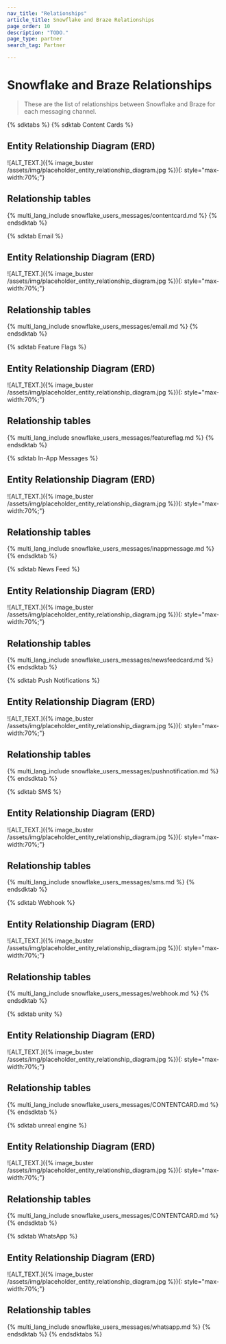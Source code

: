 ```yaml
---
nav_title: "Relationships"
article_title: Snowflake and Braze Relationships
page_order: 10
description: "TODO."
page_type: partner
search_tag: Partner

---
```


# Snowflake and Braze Relationships

> These are the list of relationships between Snowflake and Braze for each messaging channel.

{% sdktabs %}
{% sdktab Content Cards %}
## Entity Relationship Diagram (ERD)

![ALT_TEXT.]({% image_buster /assets/img/placeholder_entity_relationship_diagram.jpg %}){: style="max-width:70%;"}

## Relationship tables

{% multi_lang_include snowflake_users_messages/contentcard.md %}
{% endsdktab %}

{% sdktab Email %}
## Entity Relationship Diagram (ERD)

![ALT_TEXT.]({% image_buster /assets/img/placeholder_entity_relationship_diagram.jpg %}){: style="max-width:70%;"}

## Relationship tables

{% multi_lang_include snowflake_users_messages/email.md %}
{% endsdktab %}

{% sdktab Feature Flags %}
## Entity Relationship Diagram (ERD)

![ALT_TEXT.]({% image_buster /assets/img/placeholder_entity_relationship_diagram.jpg %}){: style="max-width:70%;"}

## Relationship tables

{% multi_lang_include snowflake_users_messages/featureflag.md %}
{% endsdktab %}

{% sdktab In-App Messages %}
## Entity Relationship Diagram (ERD)

![ALT_TEXT.]({% image_buster /assets/img/placeholder_entity_relationship_diagram.jpg %}){: style="max-width:70%;"}

## Relationship tables

{% multi_lang_include snowflake_users_messages/inappmessage.md %}
{% endsdktab %}

{% sdktab News Feed %}
## Entity Relationship Diagram (ERD)

![ALT_TEXT.]({% image_buster /assets/img/placeholder_entity_relationship_diagram.jpg %}){: style="max-width:70%;"}

## Relationship tables

{% multi_lang_include snowflake_users_messages/newsfeedcard.md %}
{% endsdktab %}

{% sdktab Push Notifications %}
## Entity Relationship Diagram (ERD)

![ALT_TEXT.]({% image_buster /assets/img/placeholder_entity_relationship_diagram.jpg %}){: style="max-width:70%;"}

## Relationship tables

{% multi_lang_include snowflake_users_messages/pushnotification.md %}
{% endsdktab %}

{% sdktab SMS %}
## Entity Relationship Diagram (ERD)

![ALT_TEXT.]({% image_buster /assets/img/placeholder_entity_relationship_diagram.jpg %}){: style="max-width:70%;"}

## Relationship tables

{% multi_lang_include snowflake_users_messages/sms.md %}
{% endsdktab %}

{% sdktab Webhook %}
## Entity Relationship Diagram (ERD)

![ALT_TEXT.]({% image_buster /assets/img/placeholder_entity_relationship_diagram.jpg %}){: style="max-width:70%;"}

## Relationship tables

{% multi_lang_include snowflake_users_messages/webhook.md %}
{% endsdktab %}

{% sdktab unity %}
## Entity Relationship Diagram (ERD)

![ALT_TEXT.]({% image_buster /assets/img/placeholder_entity_relationship_diagram.jpg %}){: style="max-width:70%;"}

## Relationship tables

{% multi_lang_include snowflake_users_messages/CONTENTCARD.md %}
{% endsdktab %}

{% sdktab unreal engine %}
## Entity Relationship Diagram (ERD)

![ALT_TEXT.]({% image_buster /assets/img/placeholder_entity_relationship_diagram.jpg %}){: style="max-width:70%;"}

## Relationship tables

{% multi_lang_include snowflake_users_messages/CONTENTCARD.md %}
{% endsdktab %}

{% sdktab WhatsApp %}
## Entity Relationship Diagram (ERD)

![ALT_TEXT.]({% image_buster /assets/img/placeholder_entity_relationship_diagram.jpg %}){: style="max-width:70%;"}

## Relationship tables

{% multi_lang_include snowflake_users_messages/whatsapp.md %}
{% endsdktab %}
{% endsdktabs %}
